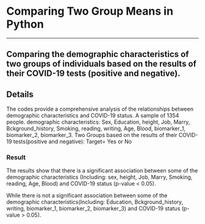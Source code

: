 # Comparing Two Group Means in Python
---
Comparing the demographic characteristics of two groups of individuals based on the results of their COVID-19 tests (positive and negative). 
---

## Details
The codes provide a comprehensive analysis of the relationships between demographic characteristics and COVID-19 status.
A sample of 1354 people.
demographic characteristics: 
Sex, Education, height, Job, Marry, Bckground_history, Smoking, reading, writing, Age, Blood, biomarker_1, biomarker_2, biomarker_3.
Two Groups based on the results of their COVID-19 tests(positive and negative):
Target= Yes or No
### Result
The results show that there is a significant association between some of the demographic characteristics (Including: sex, height, Job, Marry, Smoking, reading, Age, Blood) and COVID-19 status (p-value < 0.05). 

While there is not a significant association between some of the demographic characteristics(Including: Education, Bckground_history, writing, biomarker_1, biomarker_2, biomarker_3) and COVID-19 status (p-value > 0.05). 
